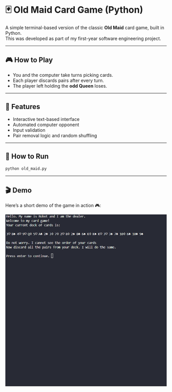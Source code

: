# 🃏 Old Maid Card Game (Python)

A simple terminal-based version of the classic **Old Maid** card game, built in Python.  
This was developed as part of my first-year software engineering project.

---

## 🎮 How to Play
- You and the computer take turns picking cards.
- Each player discards pairs after every turn.
- The player left holding the **odd Queen** loses.

---

## 🧩 Features
- Interactive text-based interface  
- Automated computer opponent  
- Input validation
- Pair removal logic and random shuffling  

---

## 🚀 How to Run

```bash
python old_maid.py
```
---

## 🎬 Demo

Here’s a short demo of the game in action 🎮:

![Old Maid Demo](game_demo.gif)


